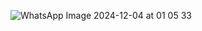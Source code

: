 
![WhatsApp Image 2024-12-04 at 01 05 33](https://github.com/user-attachments/assets/a52bf6f1-c293-45fe-941c-503f6491d5aa)
